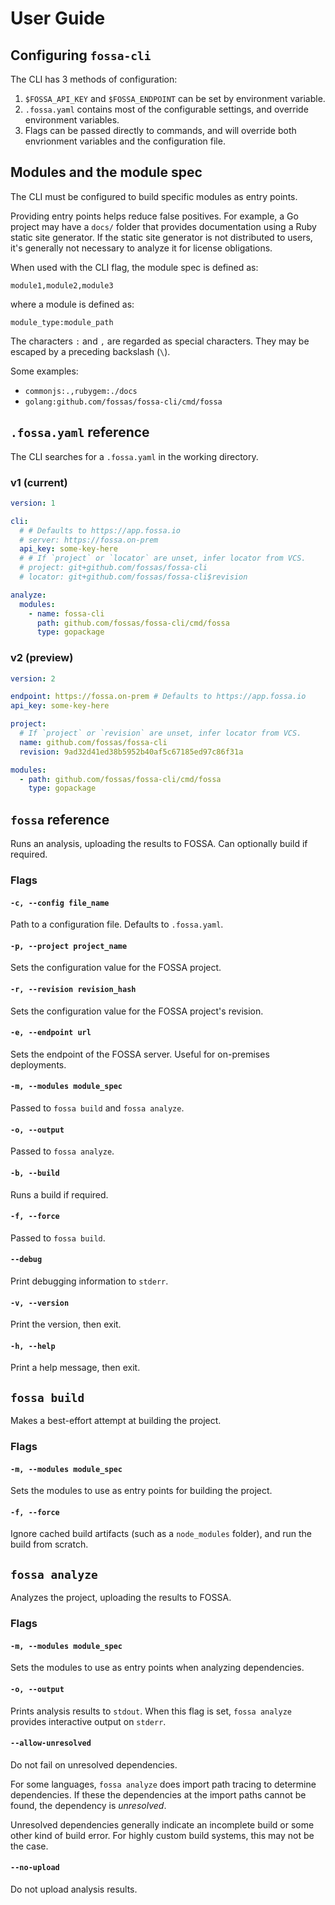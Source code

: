 # User Guide

## Configuring `fossa-cli`

The CLI has 3 methods of configuration:

1. `$FOSSA_API_KEY` and `$FOSSA_ENDPOINT` can be set by environment variable.
2. `.fossa.yaml` contains most of the configurable settings, and override environment variables.
3. Flags can be passed directly to commands, and will override both envrionment variables and the configuration file.

## Modules and the module spec

The CLI must be configured to build specific modules as entry points. 

Providing entry points helps reduce false positives. For example, a Go project may have a `docs/` folder that provides documentation using a Ruby static site generator. If the static site generator is not distributed to users, it's generally not necessary to analyze it for license obligations.

When used with the CLI flag, the module spec is defined as:

```
module1,module2,module3
```

where a module is defined as:

```
module_type:module_path
```

The characters `:` and `,` are regarded as special characters. They may be escaped by a preceding backslash (`\`).

Some examples:

- `commonjs:.,rubygem:./docs`
- `golang:github.com/fossas/fossa-cli/cmd/fossa`

## `.fossa.yaml` reference

The CLI searches for a `.fossa.yaml` in the working directory.

### v1 (current)

```yaml
version: 1

cli:
  # # Defaults to https://app.fossa.io
  # server: https://fossa.on-prem
  api_key: some-key-here
  # # If `project` or `locator` are unset, infer locator from VCS.
  # project: git+github.com/fossas/fossa-cli
  # locator: git+github.com/fossas/fossa-cli$revision

analyze:
  modules:
    - name: fossa-cli
      path: github.com/fossas/fossa-cli/cmd/fossa
      type: gopackage
```

### v2 (preview)

```yaml
version: 2

endpoint: https://fossa.on-prem # Defaults to https://app.fossa.io
api_key: some-key-here

project:
  # If `project` or `revision` are unset, infer locator from VCS.
  name: github.com/fossas/fossa-cli
  revision: 9ad32d41ed38b5952b40af5c67185ed97c86f31a

modules:
  - path: github.com/fossas/fossa-cli/cmd/fossa
    type: gopackage
```

## `fossa` reference

Runs an analysis, uploading the results to FOSSA. Can optionally build if required.

### Flags
#### `-c, --config file_name`
Path to a configuration file. Defaults to `.fossa.yaml`.

#### `-p, --project project_name`
Sets the configuration value for the FOSSA project.

#### `-r, --revision revision_hash`
Sets the configuration value for the FOSSA project's revision.

#### `-e, --endpoint url`
Sets the endpoint of the FOSSA server. Useful for on-premises deployments.

#### `-m, --modules module_spec`
Passed to `fossa build` and `fossa analyze`.

<!-- #### `-i, --ignore ignore_spec`
Passed to `fossa analyze`. -->

#### `-o, --output`
Passed to `fossa analyze`.

#### `-b, --build`
Runs a build if required.

#### `-f, --force`
Passed to `fossa build`.

#### `--debug`
Print debugging information to `stderr`.

#### `-v, --version`
Print the version, then exit.

#### `-h, --help`
Print a help message, then exit.

<!-- ## `fossa init`

Makes a best-effort attempt at inferring the correct configuration, then outputs the configuration to `stdout`.

Configuration inference is done on a language-by-language basis. For example, `commonjs` packages are inferred by checking for `package.json`s that are not within `node_modules`. -->

## `fossa build`

Makes a best-effort attempt at building the project.

### Flags
#### `-m, --modules module_spec`
Sets the modules to use as entry points for building the project.

#### `-f, --force`
Ignore cached build artifacts (such as a `node_modules` folder), and run the build from scratch.

## `fossa analyze`

Analyzes the project, uploading the results to FOSSA.

### Flags
#### `-m, --modules module_spec`
Sets the modules to use as entry points when analyzing dependencies.

<!-- #### `-i, --ignore ignore_spec`
Sets the modules and paths to ignore when analyzing dependencies. -->

#### `-o, --output`
Prints analysis results to `stdout`. When this flag is set, `fossa analyze` provides interactive output on `stderr`.

#### `--allow-unresolved`
Do not fail on unresolved dependencies.

For some languages, `fossa analyze` does import path tracing to determine dependencies. If these the dependencies at the import paths cannot be found, the dependency is _unresolved_.

Unresolved dependencies generally indicate an incomplete build or some other kind of build error. For highly custom build systems, this may not be the case.

#### `--no-upload`
Do not upload analysis results.

<!-- ## `fossa report`

Print the project's license report.

### Flags
#### `-t, --type report_type`
Print a specific type of license report for automatically creating attribution files. Possible report types include:
- `NOTICE`: generate a `NOTICE` file for your dependencies
- `ATTRIBUTION`: generate an `ATTRIBUTION` file for your dependencies

#### `-j, --json`
Print the report in JSON format.

## `fossa test`

Checks whether the project has licensing issues, as configured by its policy within FOSSA. If there are issues, it prints them on `stdout` and exits with code 1. If there are not issues, it exits with code 0.

### Flags
#### `-j, --json`
Print issues in JSON format. -->

